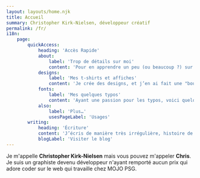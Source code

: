 ```yaml
---
layout: layouts/home.njk
title: Accueil
summary: Christopher Kirk-Nielsen, développeur créatif
permalink: /fr/
i18n:
    page:
        quickAccess:
            heading: 'Accès Rapide'
            about:
                label: 'Trop de détails sur moi'
                content: 'Pour en apprendre un peu (ou beaucoup ?) sur moi, c’est par ici. C’est pour le moins… exhaustif.'
            designs:
                label: 'Mes t-shirts et affiches'
                content: 'Je crée des designs, et j’en ai fait une "boutique". Vous y trouverez du dev, du cinéma et du jeu vidéo.'
            fonts:
                label: 'Mes quelques typos'
                content: 'Ayant une passion pour les typos, voici quelques humbles projects de police d’écriture.'
            also:
                label: 'Plus…'
                usesPageLabel: 'Usages'
        writing:
            heading: 'Écriture'
            content: 'J’écris de manière très irrégulière, histoire de sortir des idées de ma tête. Si vous voulez me lire, voici le dernier article. J’ai aussi un flux RSS pour les intéressé·e·s!'
            blogLabel: 'Visiter le blog'
---
```


Je m'appelle **Christopher Kirk-Nielsen** mais vous pouvez m'appeler **Chris**. Je suis un graphiste devenu développeur n'ayant remporté aucun prix qui adore coder sur le web qui travaille chez MOJO PSG.